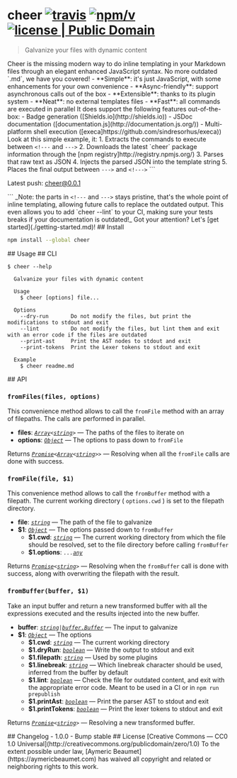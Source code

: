 <!---
  open('./package.json') | json | `# ${name}`, ' ',
  badge(['travis', { user: 'aymericbeaumet', repo: 'cheer' }]), ' ',
  badge(['npm/v', { package: 'cheer' }]), ' ',
  badge({ subject: 'license', status: 'Public Domain', color: 'blue', href: 'https://creativecommons.org/publicdomain/zero/1.0' })
--->
# cheer [![travis](https://img.shields.io/travis/aymericbeaumet/cheer.svg)](https://travis-ci.org/aymericbeaumet/cheer) [![npm/v](https://img.shields.io/npm/v/cheer.svg)](https://www.npmjs.com/package/cheer) [![license | Public Domain](https://img.shields.io/badge/license-Public_Domain-blue.svg)](https://creativecommons.org/publicdomain/zero/1.0)
<!--->

<!--- open('./package.json') | json | `> ${description}` --->
> Galvanize your files with dynamic content
<!--->

Cheer is the missing modern way to do inline templating in your Markdown files
through an elegant enhanced JavaScript syntax. No more outdated `.md`, we have
you covered!

- **Simple**: it's just JavaScript, with some enhancements for your own convenience
- **Async-friendly**: support asynchronous calls out of the box
- **Extensible**: thanks to its plugin system
- **Neat**: no external templates files
- **Fast**: all commands are executed in parallel

It does support the following features out-of-the-box:

- Badge generation ([Shields.io](http://shields.io))
- JSDoc documentation ([documentation.js](http://documentation.js.org/))
- Multi-platform shell execution ([execa]https://github.com/sindresorhus/execa))

Look at this simple example, it:

1. Extracts the commands to execute between <code>&#x3C;!---</code> and <code>---&#x3E;</code>
2. Downloads the latest `cheer` package information through the [npm registry]http://registry.npmjs.org/)
3. Parses that raw text as JSON
4. Injects the parsed JSON into the template string
5. Places the final output between <code>---&#x3E;</code> and <code>&#x3C;!---&#x3E;</code>

```
<!--- open('http://registry.npmjs.org/cheer/latest') | json | `Latest push: ${name}@${version}` --->
Latest push: cheer@0.0.1
<!--->
```

_Note: the parts in <code>&#x3C;!---</code> and <code>---&#x3E;</code> stays
pristine, that's the whole point of inline templating, allowing future calls to
replace the outdated output. This even allows you to add `cheer --lint` to your
CI, making sure your tests breaks if your documentation is outdated!_

Got your attention? Let's [get started](./getting-started.md)!

## Install

<!---
  '```bash'
  open('./package.json') | json | `npm install --global ${name}`
  '```'
--->
```bash
npm install --global cheer
```
<!--->

## Usage

## CLI

<!---
  '```'
  '$ cheer --help'
  shell('./lib/cli.js --help')
  '```'
--->
```
$ cheer --help

  Galvanize your files with dynamic content

  Usage
    $ cheer [options] file...

  Options
    --dry-run       Do not modify the files, but print the modifications to stdout and exit
    --lint          Do not modify the files, but lint them and exit with an error code if the files are outdated
    --print-ast     Print the AST nodes to stdout and exit
    --print-tokens  Print the Lexer tokens to stdout and exit

  Example
    $ cheer readme.md
```
<!--->

## API

<!--- jsdoc('src/index.js', { hlevel: 3, tags: { title: 'public' } }) --->
### `fromFiles(files, options)`

This convenience method allows to call the `fromFile` method with an array of filepaths. The calls are performed in parallel.

- **files**: <code><em>[Array](https://developer.mozilla.org/en-US/docs/Web/JavaScript/Reference/Global_Objects/Array)&lt;[string](https://developer.mozilla.org/en-US/docs/Web/JavaScript/Reference/Global_Objects/String)&gt;</em></code> &#x2014; The paths of the files to iterate on
- **options**: <code><em>[Object](https://developer.mozilla.org/en-US/docs/Web/JavaScript/Reference/Global_Objects/Object)</em></code> &#x2014; The options to pass down to `fromFile`

Returns <code><em>[Promise](https://developer.mozilla.org/en/docs/Web/JavaScript/Reference/Global_Objects/Promise)&lt;[Array](https://developer.mozilla.org/en-US/docs/Web/JavaScript/Reference/Global_Objects/Array)&lt;[string](https://developer.mozilla.org/en-US/docs/Web/JavaScript/Reference/Global_Objects/String)&gt;&gt;</em></code> &#x2014; Resolving when all the `fromFile` calls are done with success.

### `fromFile(file, $1)`

This convenience method allows to call the `fromBuffer` method with a filepath. The current working directory ( `options.cwd` ) is set to the filepath directory.

- **file**: <code><em>[string](https://developer.mozilla.org/en-US/docs/Web/JavaScript/Reference/Global_Objects/String)</em></code> &#x2014; The path of the file to galvanize
- **$1**: <code><em>[Object](https://developer.mozilla.org/en-US/docs/Web/JavaScript/Reference/Global_Objects/Object)</em></code> &#x2014; The options passed down to `fromBuffer`
  - **$1.cwd**: <code><em>[string](https://developer.mozilla.org/en-US/docs/Web/JavaScript/Reference/Global_Objects/String)</em></code> &#x2014; The current working directory from which the file should be resolved, set to the file directory before calling `fromBuffer`
  - **$1.options**: <code><em>...[any](https://flowtype.org/docs/quick-reference.html#any)</em></code>

Returns <code><em>[Promise](https://developer.mozilla.org/en/docs/Web/JavaScript/Reference/Global_Objects/Promise)&lt;[string](https://developer.mozilla.org/en-US/docs/Web/JavaScript/Reference/Global_Objects/String)&gt;</em></code> &#x2014; Resolving when the `fromBuffer` call is done with success, along with overwriting the filepath with the result.

### `fromBuffer(buffer, $1)`

Take an input buffer and return a new transformed buffer with all the expressions executed and the results injected into the new buffer.

- **buffer**: <code><em>[string](https://developer.mozilla.org/en-US/docs/Web/JavaScript/Reference/Global_Objects/String)|[buffer.Buffer](https://nodejs.org/api/buffer.html#buffer_class_buffer)</em></code> &#x2014; The input to galvanize
- **$1**: <code><em>[Object](https://developer.mozilla.org/en-US/docs/Web/JavaScript/Reference/Global_Objects/Object)</em></code> &#x2014; The options
  - **$1.cwd**: <code><em>[string](https://developer.mozilla.org/en-US/docs/Web/JavaScript/Reference/Global_Objects/String)</em></code> &#x2014; The current working directory
  - **$1.dryRun**: <code><em>[boolean](https://developer.mozilla.org/en-US/docs/Web/JavaScript/Reference/Global_Objects/Boolean)</em></code> &#x2014; Write the output to stdout and exit
  - **$1.filepath**: <code><em>[string](https://developer.mozilla.org/en-US/docs/Web/JavaScript/Reference/Global_Objects/String)</em></code> &#x2014; Used by some plugins
  - **$1.linebreak**: <code><em>[string](https://developer.mozilla.org/en-US/docs/Web/JavaScript/Reference/Global_Objects/String)</em></code> &#x2014; Which linebreak character should be used, inferred from the buffer by default
  - **$1.lint**: <code><em>[boolean](https://developer.mozilla.org/en-US/docs/Web/JavaScript/Reference/Global_Objects/Boolean)</em></code> &#x2014; Check the file for outdated content, and exit with the appropriate error code. Meant to be used in a CI or in `npm run prepublish`
  - **$1.printAst**: <code><em>[boolean](https://developer.mozilla.org/en-US/docs/Web/JavaScript/Reference/Global_Objects/Boolean)</em></code> &#x2014; Print the parser AST to stdout and exit
  - **$1.printTokens**: <code><em>[boolean](https://developer.mozilla.org/en-US/docs/Web/JavaScript/Reference/Global_Objects/Boolean)</em></code> &#x2014; Print the lexer tokens to stdout and exit

Returns <code><em>[Promise](https://developer.mozilla.org/en/docs/Web/JavaScript/Reference/Global_Objects/Promise)&lt;[string](https://developer.mozilla.org/en-US/docs/Web/JavaScript/Reference/Global_Objects/String)&gt;</em></code> &#x2014; Resolving a new transformed buffer.
<!--->

## Changelog

- 1.0.0
  - Bump stable

## License

[Creative Commons — CC0 1.0 Universal](http://creativecommons.org/publicdomain/zero/1.0)

To the extent possible under law, [Aymeric Beaumet](https://aymericbeaumet.com)
has waived all copyright and related or neighboring rights to this work.
